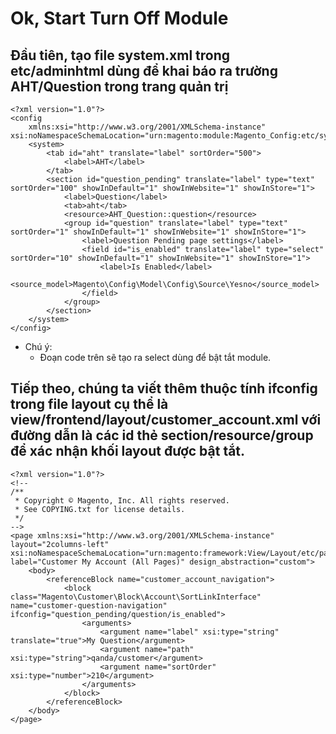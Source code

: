 # Ok, Start Turn Off Module
## Đầu tiên, tạo file system.xml trong etc/adminhtml dùng để khai báo ra trường AHT/Question trong trang quản trị
```
<?xml version="1.0"?>
<config
    xmlns:xsi="http://www.w3.org/2001/XMLSchema-instance" xsi:noNamespaceSchemaLocation="urn:magento:module:Magento_Config:etc/system_file.xsd">
    <system>
        <tab id="aht" translate="label" sortOrder="500">
            <label>AHT</label>
        </tab>
        <section id="question_pending" translate="label" type="text" sortOrder="100" showInDefault="1" showInWebsite="1" showInStore="1">
            <label>Question</label>
            <tab>aht</tab>
            <resource>AHT_Question::question</resource>
            <group id="question" translate="label" type="text" sortOrder="1" showInDefault="1" showInWebsite="1" showInStore="1">
                <label>Question Pending page settings</label>
                <field id="is_enabled" translate="label" type="select" sortOrder="10" showInDefault="1" showInWebsite="1" showInStore="1">
                    <label>Is Enabled</label>
                    <source_model>Magento\Config\Model\Config\Source\Yesno</source_model>
                </field>
            </group>
        </section>
    </system>
</config>
```
- Chú ý: 
	+ Đoạn code trên sẽ tạo ra select dùng để bật tắt module.

## Tiếp theo, chúng ta viết thêm thuộc tính ifconfig trong file layout cụ thể là view/frontend/layout/customer_account.xml với đường dẫn là các id thẻ section/resource/group để xác nhận khối layout được bật tắt.
```
<?xml version="1.0"?>
<!--
/**
 * Copyright © Magento, Inc. All rights reserved.
 * See COPYING.txt for license details.
 */
-->
<page xmlns:xsi="http://www.w3.org/2001/XMLSchema-instance" layout="2columns-left" xsi:noNamespaceSchemaLocation="urn:magento:framework:View/Layout/etc/page_configuration.xsd" label="Customer My Account (All Pages)" design_abstraction="custom">
    <body>
        <referenceBlock name="customer_account_navigation">
            <block class="Magento\Customer\Block\Account\SortLinkInterface" name="customer-question-navigation" ifconfig="question_pending/question/is_enabled">
                <arguments>
                    <argument name="label" xsi:type="string" translate="true">My Question</argument>
                    <argument name="path" xsi:type="string">qanda/customer</argument>
                    <argument name="sortOrder" xsi:type="number">210</argument>
                </arguments>
            </block>
        </referenceBlock>
    </body>
</page>

```
